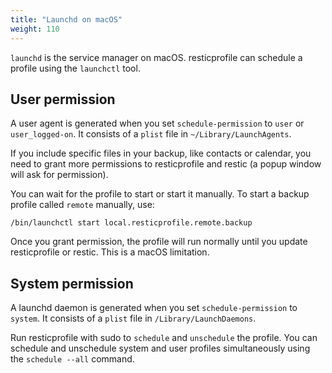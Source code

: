 ```yaml
---
title: "Launchd on macOS"
weight: 110
---
```


`launchd` is the service manager on macOS. resticprofile can schedule a profile using the `launchctl` tool.

## User permission

A user agent is generated when you set `schedule-permission` to `user` or `user_logged-on`. It consists of a `plist` file in `~/Library/LaunchAgents`.

If you include specific files in your backup, like contacts or calendar, you need to grant more permissions to resticprofile and restic (a popup window will ask for permission).

You can wait for the profile to start or start it manually. To start a backup profile called `remote` manually, use:

```shell
/bin/launchctl start local.resticprofile.remote.backup
```

Once you grant permission, the profile will run normally until you update resticprofile or restic. This is a macOS limitation.

## System permission

A launchd daemon is generated when you set `schedule-permission` to `system`. It consists of a `plist` file in `/Library/LaunchDaemons`.

Run resticprofile with sudo to `schedule` and `unschedule` the profile. You can schedule and unschedule system and user profiles simultaneously using the `schedule --all` command.